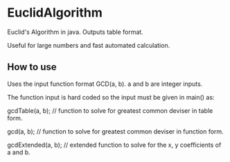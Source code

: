 # EuclidAlgorithm
Euclid's Algorithm in java. Outputs table format.

Useful for large numbers and fast automated calculation.

## How to use
Uses the input function format GCD(a, b). a and b are integer inputs.


The function input is hard coded so the input must be given in main() as:
  
gcdTable(a, b); // function to solve for greatest common deviser in table form.

gcd(a, b); // function to solve for greatest common deviser in function form.

gcdExtended(a, b); // extended function to solve for the x, y coefficients of a and b.
